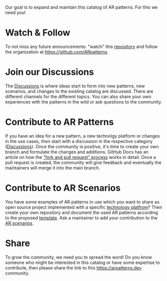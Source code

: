 Our goal is to expand and maintain this catalog of AR patterns. For this we need you!

# Watch & Follow
To not miss any future announcements: "watch" this [repository](https://github.com/ARpatterns/catalog) and follow the organization at https://github.com/ARpatterns.

# Join our Discussions
The [Discussions](https://github.com/orgs/ARpatterns/discussions) is where ideas start to form into new patterns, new scenarios, and changes to the existing catalog are discussed. There are different channels for the different topics. You can also share your own experiences with the patterns in the wild or ask questions to the community.

# Contribute to AR Patterns
If you have an idea for a new pattern, a new technolgy platform or changes in the use cases, then start with a discussion in the respective category ([Discussions](https://github.com/orgs/ARpatterns/discussions)). Once the community is positive, it's time to create your own branch and formulate the changes and additions. GitHub Docs has an article on how the ["fork and pull request" process](https://docs.github.com/en/get-started/exploring-projects-on-github/contributing-to-a-project) works in detail. Once a pull request is created, the community will give feedback and eventually the maintainers will merge it into the main branch.

# Contribute to AR Scenarios
You have some examples of AR patterns in use which you want to share as open source project implemented with a specific [technology platfrom](https://github.com/ARpatterns/catalog/blob/main/platforms.md)? Then create your own repository and document the used AR patterns according to the proposed [template](https://github.com/ARpatterns/catalog/blob/main/templates/Scenario_README.md). Ask a maintainer to add your contribution to the [AR scenarios](https://github.com/ARpatterns#ar-scenarios---technology-specific-use-cases-of-ar-patterns).

# Share
To grow the community, we need you to spread the word! Do you know someone who might be interested in this catalog or have some expertise to contribute, then please share the link to this https://arpatterns.dev community.